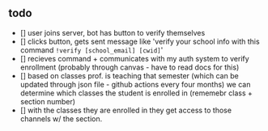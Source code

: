 ## todo

- [] user joins server, bot has button to verify themselves
- [] clicks button, gets sent message like 'verify your school info with this command `!verify [school_email] [cwid]`'
- [] recieves command + communicates with my auth system to verify enrollment (probably through canvas - have to read docs for this)
- [] based on classes prof. is teaching that semester (which can be updated through json file - github actions every four months) we can determine which classes the student is enrolled in (rememebr class + section number)
- [] with the classes they are enrolled in they get access to those channels w/ the section.
